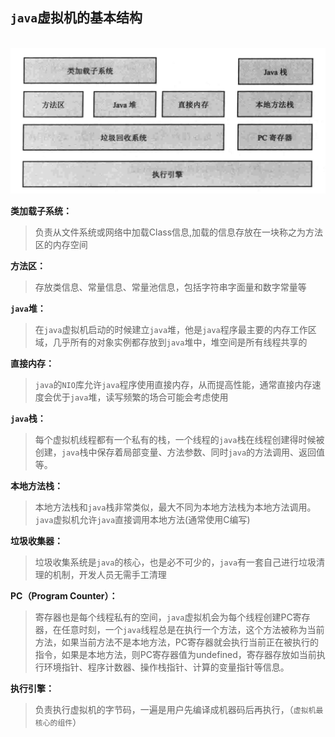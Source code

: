 ## `java`虚拟机的基本结构

​	![jvm](\img\jvm.png)

**类加载子系统：**

> 负责从文件系统或网络中加载Class信息,加载的信息存放在一块称之为方法区的内存空间

**方法区：** 

> 存放类信息、常量信息、常量池信息，包括字符串字面量和数字常量等

**`java`堆：**

>在`java`虚拟机启动的时候建立`java`堆，他是`java`程序最主要的内存工作区域，几乎所有的对象实例都存放到`java`堆中，堆空间是所有线程共享的

**直接内存：**

> `java`的`NIO`库允许`java`程序使用直接内存，从而提高性能，通常直接内存速度会优于`java`堆，读写频繁的场合可能会考虑使用

**`java`栈：**

> 每个虚拟机线程都有一个私有的栈，一个线程的`java`栈在线程创建得时候被创建，`java`栈中保存着局部变量、方法参数、同时`java`的方法调用、返回值等。

**本地方法栈：**

> 本地方法栈和`java`栈非常类似，最大不同为本地方法栈为本地方法调用。`java`虚拟机允许`java`直接调用本地方法(通常使用C编写)

**垃圾收集器：**

> 垃圾收集系统是`java`的核心，也是必不可少的，`java`有一套自己进行垃圾清理的机制，开发人员无需手工清理

**PC（Program Counter）：**

> 寄存器也是每个线程私有的空间，`java`虚拟机会为每个线程创建PC寄存器，在任意时刻，一个`java`线程总是在执行一个方法，这个方法被称为当前方法，如果当前方法不是本地方法，PC寄存器就会执行当前正在被执行的指令，如果是本地方法，则PC寄存器值为undefined，寄存器存放如当前执行环境指针、程序计数器、操作栈指针、计算的变量指针等信息。

**执行引擎：**

> 负责执行虚拟机的字节码，一遍是用户先编译成机器码后再执行，（`虚拟机最核心的组件`）